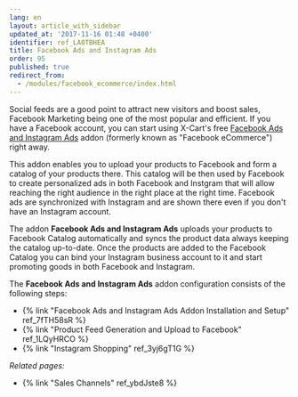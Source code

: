 ```yaml
---
lang: en
layout: article_with_sidebar
updated_at: '2017-11-16 01:48 +0400'
identifier: ref_LA0TBHEA
title: Facebook Ads and Instagram Ads
order: 95
published: true
redirect_from:
  - /modules/facebook_ecommerce/index.html
---
```


Social feeds are a good point to attract new visitors and boost sales, Facebook Marketing being one of the most popular and efficient. If you have a Facebook account, you can start using X-Cart's free [Facebook Ads and Instagram Ads](https://market.x-cart.com/addons/facebook-e-commerce.html) addon (formerly known as "Facebook eCommerce") right away. 

This addon enables you to upload your products to Facebook and form a catalog of your products there. This catalog will be then used by Facebook to create personalized ads in both Facebook and Instgram that will allow reaching the right audience in the right place at the right time. Facebook ads are synchronized with Instagram and are shown there even if you don't have an Instagram account.

The addon **Facebook Ads and Instagram Ads** uploads your products to Facebook Catalog automatically and syncs the product data always keeping the catalog up-to-date. Once the products are added to the Facebook Catalog you can bind your Instagram business account to it and start promoting goods in both Facebook and Instagram.

The **Facebook Ads and Instagram Ads** addon configuration consists of the following steps: 
*  {% link "Facebook Ads and Instagram Ads Addon Installation and Setup" ref_7fTH58sR %}
*  {% link "Product Feed Generation and Upload to Facebook" ref_1LQyHRCO %}
*  {% link "Instagram Shopping" ref_3yj6gT1G %}

_Related pages:_

   * {% link "Sales Channels" ref_ybdJste8 %}
